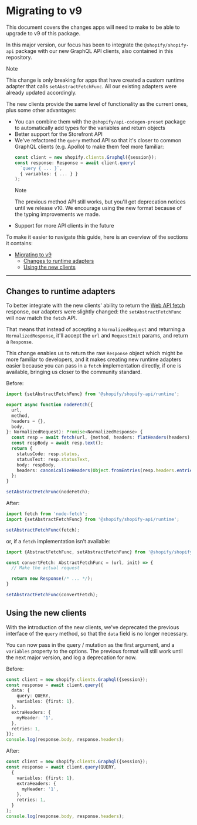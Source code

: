 # Migrating to v9

This document covers the changes apps will need to make to be able to upgrade to v9 of this package.

In this major version, our focus has been to integrate the `@shopify/shopify-api` package with our new GraphQL API clients, also contained in this repository.

> [!NOTE]
> This change is only breaking for apps that have created a custom runtime adapter that calls `setAbstractFetchFunc`.
> All our existing adapters were already updated accordingly.

The new clients provide the same level of functionality as the current ones, plus some other advantages:
- You can combine them with the `@shopify/api-codegen-preset` package to automatically add types for the variables and return objects
- Better support for the Storefront API
- We've refactored the `query` method API so that it's closer to common GraphQL clients (e.g. Apollo) to make them feel more familiar:
    ```ts
    const client = new shopify.clients.Graphql({session});
    const response: Response = await client.query(
      `query { ... }`,
      { variables: { ... } }
    );
    ```
    > [!NOTE]
    > The previous method API still works, but you'll get deprecation notices until we release v10.
    > We encourage using the new format because of the typing improvements we made.
- Support for more API clients in the future

To make it easier to navigate this guide, here is an overview of the sections it contains:

- [Migrating to v9](#migrating-to-v9)
  - [Changes to runtime adapters](#changes-to-runtime-adapters)
  - [Using the new clients](#using-the-new-clients)

---

## Changes to runtime adapters

To better integrate with the new clients' ability to return the [Web API fetch](https://developer.mozilla.org/en-US/docs/Web/API/Fetch_API) response, our adapters were slightly changed: the `setAbstractFetchFunc` will now match the `fetch` API.

That means that instead of accepting a `NormalizedRequest` and returning a `NormalizedResponse`, it'll accept the `url` and `RequestInit` params, and return a `Response`.

This change enables us to return the raw `Response` object which might be more familiar to developers, and it makes creating new runtime adapters easier because you can pass in a `fetch` implementation directly, if one is available, bringing us closer to the community standard.

Before:

```ts
import {setAbstractFetchFunc} from '@shopify/shopify-api/runtime';

export async function nodeFetch({
  url,
  method,
  headers = {},
  body,
}: NormalizedRequest): Promise<NormalizedResponse> {
  const resp = await fetch(url, {method, headers: flatHeaders(headers), body});
  const respBody = await resp.text();
  return {
    statusCode: resp.status,
    statusText: resp.statusText,
    body: respBody,
    headers: canonicalizeHeaders(Object.fromEntries(resp.headers.entries())),
  };
}

setAbstractFetchFunc(nodeFetch);
```

After:

```ts
import fetch from 'node-fetch';
import {setAbstractFetchFunc} from '@shopify/shopify-api/runtime';

setAbstractFetchFunc(fetch);
```

or, if a `fetch` implementation isn't available:

```ts
import {AbstractFetchFunc, setAbstractFetchFunc} from '@shopify/shopify-api/runtime';

const convertFetch: AbstractFetchFunc = (url, init) => {
  // Make the actual request

  return new Response(/* ... */);
}

setAbstractFetchFunc(convertFetch);
```

## Using the new clients

With the introduction of the new clients, we've deprecated the previous interface of the `query` method, so that the `data` field is no longer necessary.

You can now pass in the query / mutation as the first argument, and a `variables` property to the options.
The previous format will still work until the next major version, and log a deprecation for now.

Before:

```ts
const client = new shopify.clients.Graphql({session});
const response = await client.query({
  data: {
    query: QUERY,
    variables: {first: 1},
  },
  extraHeaders: {
    myHeader: '1',
  },
  retries: 1,
});
console.log(response.body, response.headers);
```

After:

```ts
const client = new shopify.clients.Graphql({session});
const response = await client.query(QUERY,
  {
    variables: {first: 1},
    extraHeaders: {
      myHeader: '1',
    },
    retries: 1,
  }
);
console.log(response.body, response.headers);
```
